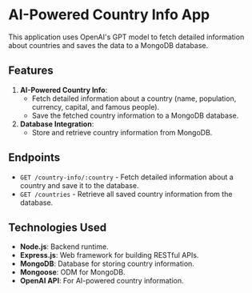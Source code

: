 # AI-Powered Country Info App

This application uses OpenAI's GPT model to fetch detailed information about countries and saves the data to a MongoDB database.

## Features

1. **AI-Powered Country Info**:
   - Fetch detailed information about a country (name, population, currency, capital, and famous people).
   - Save the fetched country information to a MongoDB database.
2. **Database Integration**:
   - Store and retrieve country information from MongoDB.

## Endpoints

- `GET /country-info/:country` - Fetch detailed information about a country and save it to the database.
- `GET /countries` - Retrieve all saved country information from the database.

## Technologies Used

- **Node.js**: Backend runtime.
- **Express.js**: Web framework for building RESTful APIs.
- **MongoDB**: Database for storing country information.
- **Mongoose**: ODM for MongoDB.
- **OpenAI API**: For AI-powered country information.
